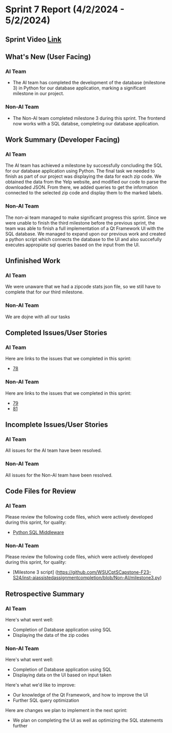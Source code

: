 # Sprint 7 Report (4/2/2024 - 5/2/2024)
## Sprint Video [Link](https://youtu.be/qIdEcB530WM)

## What's New (User Facing)
### AI Team
 * The AI team has completed the development of the database (milestone 3) in Python for our database application, marking a significant milestone in our project.

### Non-AI Team
 * The Non-AI team completed milestone 3 during this sprint. The frontend now works with a SQL databse, completing our database application.

## Work Summary (Developer Facing)
### AI Team
The AI team has achieved a milestone by successfully concluding the SQL for our database application using Python. The final task we needed to finish as part of our project was displaying the data for each zip code. We obtained the data from the Yelp website, and modified our code to parse the downloaded JSON. From there, we added queries to get the information connected to the selected zip code and display them to the marked labels.

### Non-AI Team
The non-ai team managed to make significant progress this sprint. Since we were unable to finish the third milestone before the previous sprint, the team was able to finish a full implementation of a Qt Framework UI with the SQL database. We managed to expand upon our previous work and created a python script which connects the database to the UI and also succefully executes appropiate sql queries based on the input from the UI. 
 
## Unfinished Work
### AI Team
We were unaware that we had a zipcode stats json file, so we still have to complete that for our third milestone.

### Non-AI Team
We are dojne with all our tasks

## Completed Issues/User Stories
### AI Team
Here are links to the issues that we completed in this sprint:
 * [78]((https://github.com/WSUCptSCapstone-F23-S24/inst-aiassistedassignmentcompletion/issues/78))
 
### Non-AI Team
Here are links to the issues that we completed in this sprint:
* [79](https://github.com/WSUCptSCapstone-F23-S24/inst-aiassistedassignmentcompletion/issues/79)
* [81](https://github.com/WSUCptSCapstone-F23-S24/inst-aiassistedassignmentcompletion/issues/81)

 ## Incomplete Issues/User Stories
 ### AI Team
 All issues for the AI team have been resolved.
 
 ### Non-AI Team
 All issues for the Non-AI team have been resolved.

## Code Files for Review
### AI Team
Please review the following code files, which were actively developed during this sprint, for quality:
* [Python SQL Middleware](https://github.com/WSUCptSCapstone-F23-S24/inst-aiassistedassignmentcompletion/blob/AI/middleware-milestone3.py)

### Non-AI Team
Please review the following code files, which were actively developed during this sprint, for quality:
* [Milestone 3 script] (https://github.com/WSUCptSCapstone-F23-S24/inst-aiassistedassignmentcompletion/blob/Non-AI/milestone3.py)

## Retrospective Summary
### AI Team
Here's what went well:
  * Completion of Database application using SQL
  * Displaying the data of the zip codes
   
### Non-AI Team
Here's what went well:
  * Completion of Database application using SQL
  * Displaying data on the UI based on input taken
 
Here's what we'd like to improve:
   * Our knowledge of the Qt Framework, and how to improve the UI
   * Further SQL query optimization
  
Here are changes we plan to implement in the next sprint:
   * We plan on completing the UI as well as optimizing the SQL statements further 
